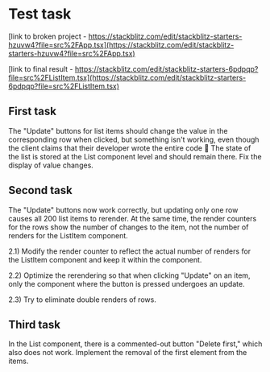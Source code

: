 # Test task

[link to broken project - https://stackblitz.com/edit/stackblitz-starters-hzuvw4?file=src%2FApp.tsx](https://stackblitz.com/edit/stackblitz-starters-hzuvw4?file=src%2FApp.tsx)

[link to final result - https://stackblitz.com/edit/stackblitz-starters-6pdpqp?file=src%2FListItem.tsx](https://stackblitz.com/edit/stackblitz-starters-6pdpqp?file=src%2FListItem.tsx)

## First task

The "Update" buttons for list items should change the value in the corresponding row when clicked, but something isn't working, even though the client claims that their developer wrote the entire code 🙂 The state of the list is stored at the List component level and should remain there. Fix the display of value changes.

## Second task

The "Update" buttons now work correctly, but updating only one row causes all 200 list items to rerender. At the same time, the render counters for the rows show the number of changes to the item, not the number of renders for the ListItem component.

2.1) Modify the render counter to reflect the actual number of renders for the ListItem component and keep it within the component.

2.2) Optimize the rerendering so that when clicking "Update" on an item, only the component where the button is pressed undergoes an update.

2.3) Try to eliminate double renders of rows.

## Third task

In the List component, there is a commented-out button "Delete first," which also does not work. Implement the removal of the first element from the items.
